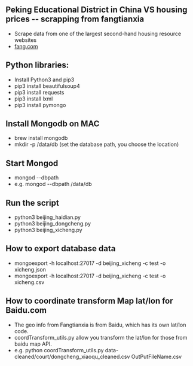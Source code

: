 ## Peking Educational District in China VS housing prices -- scrapping from fangtianxia
   - Scrape data from one of the largest second-hand housing resource websites
   - [fang.com](fang.com)

## Python libraries:
   - Install Python3 and pip3
   - pip3 install beautifulsoup4
   - pip3 install requests
   - pip3 install lxml
   - pip3 install pymongo

## Install Mongodb on MAC 
   - brew install mongodb
   - mkdir -p /data/db (set the database path, you choose the location)

## Start Mongod
   - mongod --dbpath <path to data directory>
   - e.g. mongod --dbpath /data/db

## Run the script
   - python3 beijing_haidian.py
   - python3 beijing_dongcheng.py
   - python3 beijing_xicheng.py
   
## How to export database data
   - mongoexport -h localhost:27017 -d beijing_xicheng -c test -o xicheng.json
   - mongoexport -h localhost:27017 -d beijing_xicheng -c test -o xicheng.csv


## How to coordinate transform Map lat/lon for Baidu.com
   - The geo info from Fangtianxia is from Baidu, which has its own lat/lon code. 
   - coordTransform_utils.py allow you transform the lat/lon for those from baidu map API.
   - e.g. python coordTransform_utils.py data-cleaned/court/dongcheng_xiaoqu_cleaned.csv OutPutFileName.csv
